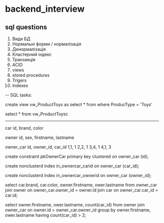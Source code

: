 # backend_interview
## sql questions
1) Види БД
2) Нормальні форми / нормалізація
3) Денормалізація
4) Кластерний індекс
5) Транзакція
6) ACID
7) views
8) stored procedures
9) Trigers
10) Indexes
    
-- SQL tasks:

create view vw_ProductToys as
	select * from where ProducType = 'Toys'
  
select * from vw_ProductToysc

----------------------------------------------------------------------------------
car
id, brand, color

owner
id, sex, firstname, lastname

owner_car
id, owner_id, car_id
1,1, 1
2,2, 1
3,4, 1
4,1, 3

create constraint pkOwnerCar primary key clustered on owner_car (id);

create nonclusterd index in_ownercar_carid on owner_car (car_id);

create nonclusterd index in_ownercar_ownerid on owner_car (owner_id);

select car.brand, car.color, owner.firstname, ower.lastname
from owner_car 
	join owner on owner_car.owner_id = owner.id 
  	join car on owner_car.car_id = car.id;
  
select owner.firstname, ower.lastname, count(car_id)
from owner
	join owner_car on owner.id = owner_car.owner_id
group by owner.firstname, ower.lastname
having count(car_id) > 2;
